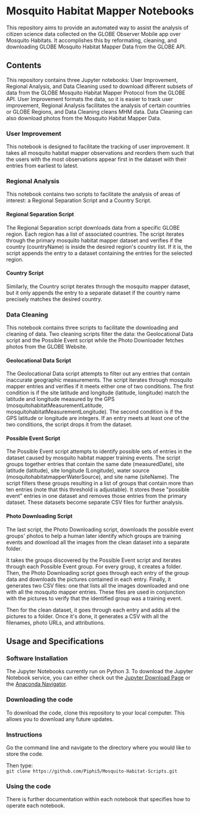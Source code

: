 # Mosquito Habitat Mapper Notebooks

This repository aims to provide an automated way to assist the analysis of citizen science data collected on the GLOBE Observer Mobile app over Mosquito Habitats. It accomplishes this by reformating, cleaning, and downloading GLOBE Mosquito Habitat Mapper Data from the GLOBE API.


## Contents

This repository contains three Jupyter notebooks: User Improvement, Regional Analysis, and Data Cleaning used to download different subsets of data from the GLOBE Mosquito Habitat Mapper Protocol from the GLOBE API. User Improvement formats the data, so it is easier to track user improvement, Regional Analysis facilitates the analysis of certain countries or GLOBE Regions, and Data Cleaning cleans MHM data. Data Cleaning can also download photos from the Mosquito Habitat Mapper Data.

### User Improvement
This notebook is designed to facilitate the tracking of user improvement. It takes all mosquito habitat mapper observations and reorders them such that the users with the most observations appear first in the dataset with their entries from earliest to latest.

### Regional Analysis
This notebook contains two scripts to facilitate the analysis of areas of interest: a Regional Separation Script and a Country Script. 

#### Regional Separation Script
The Regional Separation script downloads data from a specific GLOBE region. Each region has a list of associated countries. The script iterates through the primary mosquito habitat mapper dataset and verifies if the country (countryName) is inside the desired region's country list. If it is, the script appends the entry to a dataset containing the entries for the selected region. 

#### Country Script
Similarly, the Country script iterates through the mosquito mapper dataset, but it only appends the entry to a separate dataset if the country name precisely matches the desired country.

### Data Cleaning
This notebook contains three scripts to facilitate the downloading and cleaning of data. Two cleaning scripts filter the data: the Geolocational Data script and the Possible Event script while the Photo Downloader fetches photos from the GLOBE Website. 

#### Geolocational Data Script
The Geolocational Data script attempts to filter out any entries that contain inaccurate geographic measurements. The script iterates through mosquito mapper entries and verifies if it meets either one of two conditions. The first condition is if the site latitude and longitude (latitude, longitude) match the latitude and longitude measured by the GPS (mosquitohabitatMeasurementLatitude, mosquitohabitatMeasurementLongitude). The second condition is if the GPS latitude or longitude are integers. If an entry meets at least one of the two conditions, the script drops it from the dataset.

#### Possible Event Script
The Possible Event script attempts to identify possible sets of entries in the dataset caused by mosquito habitat mapper training events. The script groups together entries that contain the same date (measuredDate), site latitude (latitude), site longitude (Longitude), water source (mosquitohabitatmapperWaterSource), and site name (siteName). The script filters these groups resulting in a list of groups that contain more than ten entries (note that this threshold is adjustable). It stores these "possible event" entries in one dataset and removes those entries from the primary dataset. These datasets become separate CSV files for further analysis.

#### Photo Downloading Script
The last script, the Photo Downloading script, downloads the possible event groups' photos to help a human later identify which groups are training events and download all the images from the clean dataset into a separate folder.

It takes the groups discovered by the Possible Event script and iterates through each Possible Event group. For every group, it creates a folder. Then, the Photo Downloading script goes through each entry of the group data and downloads the pictures contained in each entry. Finally, it generates two CSV files: one that lists all the images downloaded and one with all the mosquito mapper entries. These files are used in conjunction with the pictures to verify that the identified group was a training event.

Then for the clean dataset, it goes through each entry and adds all the pictures to a folder. Once it's done, it generates a CSV with all the filenames, photo URLs, and attributions.


## Usage and Specifications

### Software Installation
The Jupyter Notebooks currently run on Python 3. To download the Jupyter Notebook service, you can either check out the [Jupyter Download Page](https://jupyter.org/install) or the [Anaconda Navigator](https://docs.anaconda.com/anaconda/navigator/).

### Downloading the code

To download the code, clone this repository to your local computer. This allows you to download any future updates.

### Instructions

Go the command line and navigate to the directory where you would like to store the code.

Then type:   
```git clone https://github.com/Piphi5/Mosquito-Habitat-Scripts.git```


### Using the code
There is further documentation within each notebook that specifies how to operate each notebook.





